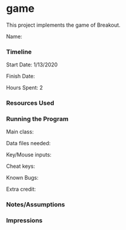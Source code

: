 game
====

This project implements the game of Breakout.

Name: 

### Timeline

Start Date: 1/13/2020

Finish Date: 

Hours Spent: 2

### Resources Used


### Running the Program

Main class:

Data files needed: 

Key/Mouse inputs:

Cheat keys:

Known Bugs:

Extra credit:


### Notes/Assumptions


### Impressions

